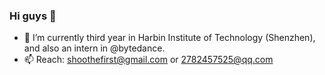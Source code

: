 ### Hi guys 👋 

- 🔭 I’m currently third year in Harbin Institute of Technology (Shenzhen), and also an intern in  @bytedance.
- 📫 Reach: shoothefirst@gmail.com or 2782457525@qq.com





